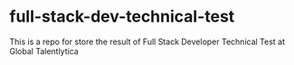 # full-stack-dev-technical-test
This is a repo for store the result of Full Stack Developer Technical Test at Global Talentlytica 

